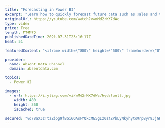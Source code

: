 ```yaml
---
title: "Forecasting in Power BI"
excerpt: "Learn how to quickly forecast future data such as sales and values with the analytics pane in Power BI."
originalUrl: https://youtube.com/watch?v=mMd2rKK7dWc
type: video
price: Free
length: PT4M7S
publishedDateTime: 2020-07-31T23:16:17Z
heat: 51

featuredContent: "<iframe width=\"800\" height=\"500\" frameborder=\"0\" src=\"https://www.youtube.com/embed/mMd2rKK7dWc\" allow=\"accelerometer; autoplay; encrypted-media; gyroscope; picture-in-picture\" allowfullscreen></iframe>"

provider:
  name: Absent Data Channel
  domain: absentdata.com

topics:
  - Power BI

images:
  - url: https://i.ytimg.com/vi/mMd2rKK7dWc/hqdefault.jpg
    width: 480
    height: 360
    isCached: true

secured: "wo78aX3zTtzZbpg9fBGi6OAsFYQkCME5gIz0zfZPbLyNkyhytoUrpByr9JjGH7st3eo0PQZfXob1UIelDLVXgZ9/CRPJqTL3kPJ+xYiVep90OiEq2DISjUWYut1wU1ynj87CZmZznAVZim1z337k5hAjsVt8Ui0jemXGabJduuNhmYwmUKm6sVWO8ME9h2cCFUSqJbnLgduo+Y8yU/Zw+od7XdvjmUrQ/yOWwrFFiuRsILF+WZS3LEPVdJ2DXSJum5YsR9FhLT7syd68X5EhMFBPm3hDl0j3OYRTFGwC3Xc1lg0x0EbRAm9e1lWZEm0CqjOh3HSP+ntZBH2E3zFtfhT5BNNW3PznEqK8YNiweyOU7fgFtUoCAC+//C+MozOCqQ83sCWysgkKJRBJ/HSMyT/8zyHV5unhGttpWdva4GA=;7lPRUGv1DGPhbRHaxJF1cQ=="
---
```


